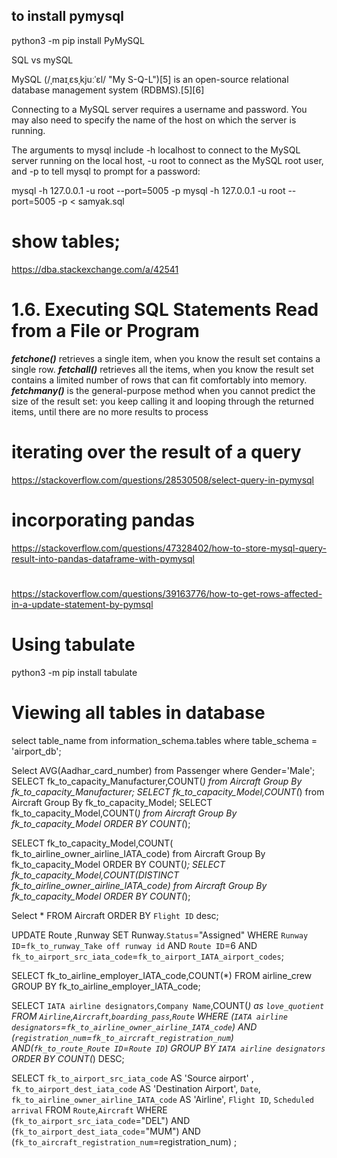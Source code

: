 ## to install pymysql

python3 -m pip install PyMySQL

SQL vs mySQL

MySQL (/ˌmaɪˌɛsˌkjuːˈɛl/ "My S-Q-L")[5] is an open-source relational database management system (RDBMS).[5][6]

Connecting to a MySQL server requires a username and password. You may also need to specify the name of the host on which the server is running.

The arguments to mysql include -h localhost to connect to the MySQL server running on the local host, -u root to connect as the MySQL root user, and -p to tell mysql to prompt for a password:

mysql -h 127.0.0.1 -u root --port=5005 -p 
mysql -h 127.0.0.1 -u root --port=5005 -p < samyak.sql

# show tables;

https://dba.stackexchange.com/a/42541

# 1.6. Executing SQL Statements Read from a File or Program


***fetchone()*** retrieves a single item, when you know the result set contains a single row. 
***fetchall()*** retrieves all the items, when you know the result set contains a limited number of rows that can fit comfortably into memory. 
***fetchmany()*** is the general-purpose method when you cannot predict the size of the result set: you keep calling it and looping through the returned items, until there are no more results to process


# iterating over the result of a query
https://stackoverflow.com/questions/28530508/select-query-in-pymysql

# incorporating pandas
https://stackoverflow.com/questions/47328402/how-to-store-mysql-query-result-into-pandas-dataframe-with-pymysql

#
https://stackoverflow.com/questions/39163776/how-to-get-rows-affected-in-a-update-statement-by-pymsql

# Using tabulate
python3 -m pip install tabulate

# Viewing all tables in database
select table_name from information_schema.tables where table_schema = 'airport_db';

Select AVG(Aadhar_card_number) from Passenger where Gender='Male';
SELECT fk_to_capacity_Manufacturer,COUNT(*) from Aircraft Group By fk_to_capacity_Manufacturer;
SELECT fk_to_capacity_Model,COUNT(*) from Aircraft Group By fk_to_capacity_Model;
SELECT fk_to_capacity_Model,COUNT(*) from Aircraft Group By fk_to_capacity_Model ORDER BY COUNT(*);

SELECT fk_to_capacity_Model,COUNT( fk_to_airline_owner_airline_IATA_code) from Aircraft Group By fk_to_capacity_Model ORDER BY COUNT(*);
SELECT fk_to_capacity_Model,COUNT(DISTINCT fk_to_airline_owner_airline_IATA_code) from Aircraft Group By fk_to_capacity_Model ORDER BY COUNT(*);

Select * FROM Aircraft ORDER BY `Flight ID` desc;

UPDATE Route ,Runway SET Runway.`Status`="Assigned" WHERE `Runway ID`=`fk_to_runway_Take off runway id`
        AND `Route ID`=6
        AND `fk_to_airport_src_iata_code`=`fk_to_airport_IATA_airport_codes`;

SELECT fk_to_airline_employer_IATA_code,COUNT(*) FROM airline_crew GROUP BY fk_to_airline_employer_IATA_code;


SELECT `IATA airline designators`,`Company Name`,COUNT(*) as    `love_quotient`
FROM `Airline`,`Aircraft`,`boarding_pass`,`Route`
WHERE (`IATA airline designators`=`fk_to_airline_owner_airline_IATA_code`) AND (`registration_num`=`fk_to_aircraft_registration_num`)
AND(`fk_to_route_Route ID`=`Route ID`)
GROUP BY `IATA airline designators`
ORDER BY COUNT(*) DESC;

SELECT `fk_to_airport_src_iata_code` AS 'Source airport' ,
                        `fk_to_airport_dest_iata_code` AS 'Destination Airport',
                        `Date`,
                        `fk_to_airline_owner_airline_IATA_code` AS 'Airline',
                        `Flight ID`,
                        `Scheduled arrival` 
                FROM `Route`,`Aircraft`
                WHERE (`fk_to_airport_src_iata_code`="DEL")
                AND   (`fk_to_airport_dest_iata_code`="MUM")
                AND   (`fk_to_aircraft_registration_num`=registration_num) 
                                    ;